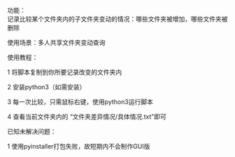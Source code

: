 功能：  
记录比较某个文件夹内的子文件夹变动的情况：哪些文件夹被增加，哪些文件夹被删除  

使用场景：多人共享文件夹变动查询  


使用教程：  

1 将脚本复制到你所要记录改变的文件夹内  

2 安装python3（如需安装）  

3 每一次比较，只需鼠标右键，使用python3运行脚本  

4 查看当前文件夹内的 “文件夹差异情况/具体情况.txt”即可  


已知未解决问题：  

  1 使用pyinstaller打包失败，故短期内不会制作GUI版  
  
